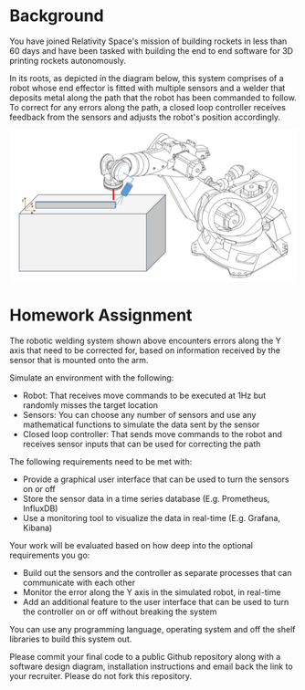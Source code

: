 # Background

You have joined Relativity Space's mission of building rockets in less than 60 days and have been tasked with building the end to end software for 3D printing rockets autonomously. 

In its roots, as depicted in the diagram below, this system comprises of a robot whose end effector is fitted with multiple sensors and a welder that deposits metal along the path that the robot has been commanded to follow. To correct for any errors along the path, a closed loop controller receives feedback from the sensors and adjusts the robot's position accordingly.

![alt text](images/welding-robot.JPG?raw=true "Robotic Welding System")

# Homework Assignment

The robotic welding system shown above encounters errors along the Y axis that need to be corrected for, based on information received by the sensor that is mounted onto the arm.

Simulate an environment with the following:
- Robot: That receives move commands to be executed at 1Hz but randomly misses the target location
- Sensors: You can choose any number of sensors and use any mathematical functions to simulate the data sent by the sensor	
- Closed loop controller: That sends move commands to the robot and receives sensor inputs that can be used for correcting the path
	
The following requirements need to be met with:
- Provide a graphical user interface that can be used to turn the sensors on or off
- Store the sensor data in a time series database (E.g. Prometheus, InfluxDB)
- Use a monitoring tool to visualize the data in real-time (E.g. Grafana, Kibana)

Your work will be evaluated based on how deep into the optional requirements you go:
- Build out the sensors and the controller as separate processes that can communicate with each other
- Monitor the error along the Y axis in the simulated robot, in real-time
- Add an additional feature to the user interface that can be used to turn the controller on or off without breaking the system

You can use any programming language, operating system and off the shelf libraries to build this system out.

Please commit your final code to a public Github repository along with a software design diagram, installation instructions and email back the link to your recruiter. Please do not fork this repository.


